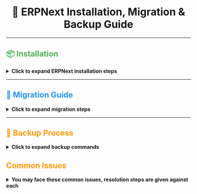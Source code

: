 # <div align="center">🚀 ERPNext Installation, Migration & Backup Guide</div>

---

## <div style="color:#4CAF50;">📦 Installation</div>

<details>
<summary><strong>Click to expand ERPNext installation steps</strong></summary>

### Create a new user and switch
```bash 
sudo useradd your-username
su - your-username
```
At any time if you want to swicth back to root, just run
```bash
sudo -i
```
### 1️⃣ System Update & Dependencies
```bash
sudo apt update
sudo apt install git python-is-python3 python3-dev python3-pip redis-server libmariadb-dev mariadb-server mariadb-client pkg-config xvfb libfontconfig wkhtmltopdf
curl -o- https://raw.githubusercontent.com/nvm-sh/nvm/v0.40.3/install.sh | bash
nvm install 18 # if doesn't work either export to path or close and reopen ubuntu terminal
npm install -g yarn
```

### 2️⃣ Configure MySQL/MariaDB
```bash
sudo mysql_secure_installation
```
If you don't know root user password for MySQL/ MariaDB

Get Inside MySQL:
```bash
mysql -u root
```

Then reset the root password
```sql
ALTER USER 'root'@'localhost' IDENTIFIED BY 'yourpassword';
FLUSH PRIVILEGES;
EXIT;
```

Now restart MariaDB
```bash
sudo systemctl restart mariadb
```
### 3️⃣ Install Bench
```bash
pip install frappe-bench
```

### 4️⃣ Create Bench & Install ERPNext
```bash
bench init frappe-bench
cd frappe-bench
bench new-site smartb-erpnet.dev
bench get-app https://github.com/frappe/erpnext
bench --site smartb-erpnext.dev install-app erpnext
```

</details>

---

## <div style="color:#2196F3;">🔄 Migration Guide</div>

<details>
<summary><strong>Click to expand migration steps</strong></summary>

1. **Copy backup files to new machine**
```bash
Get from SmartB GitHub repo (both private and public directories)
```

2. **Configure local site to connect to server database**

Update smartb-erpnext.dev/site_config.json to
```bash
{
 "db_name": "_b7b8640a2d1b8b5c",
 "db_password": "0W9ixoW0V8YkDPDe",
 "db_type": "mariadb",
 "db_user": "_b7b8640a2d1b8b5c",
 "developer_mode": 1,
 "db_host": "159.223.43.125",
 "db_port": 3306
}
```
3. **Fire it up**
After installation and configuration now you can run this command to start ERPNext on your machine, look for 'Running on ip:host', you can follow that url to access the system
```bash
bench start
```
</details>

---

## <div style="color:#FF9800;">💾 Backup Process</div>

<details>
<summary><strong>Click to expand backup commands</strong></summary>

**Step 1:** Run with `erpnext-user` privileges:
```bash
bench --site smartb.dev backup
```

**Step 2:** Then with `root` privileges:
```bash
git add .
git commit -am "Server Backup $(date +'%Y-%m-%d')"
git push
```

</details>

## <div style="color:#FF9800;">Common Issues</div>
<details>
<summary><strong>You may face these common issues, resolution steps are given against each</strong></summary>

### Port Already in Use
From terminal identify the port on which bench wants to serve the site.
It will likely be 8000, 9000, 11000 or 13000
After you have identified the port, run 
```bash
sudo kill -9 $(sudo lsof -t -i :port-number)
```

### On browser, it says 'Not Found' or 'Page Not Found'
Run this to get you ip
```bash
hostname -I
```
Now run this within frappe-bench to link your host with site
```bash
ln -s smartb-erpnext.dev sites/your-ip
```

### Pip doesn't work
```bash
use flag --break-system-packages
``` 
</details>
